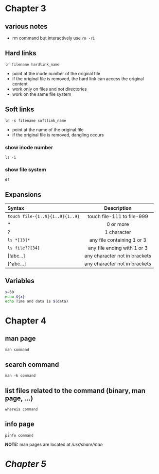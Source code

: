 # **Chapter 3**

## various notes
- rm command but interactively use `rm -ri`

## Hard links
`ln filename hardlink_name`
- point at the inode number of the original file
- if the original file is removed, the hard link can access the original content
- work only on files and not directories
- work on the same file system

## Soft links
`ln -s filename softlink_name`
- point at the name of the original file
- if the original file is removed, dangling occurs
### show inode number
`ls -i`
### show file system
`df`

## Expansions

| Syntax                          |          Description          |
| :------------------------------ | :---------------------------: |
| `touch file-{1..9}{1..9}{1..9}` |  touch file-111 to file-999   |
| *                               |           0 or more           |
| ?                               |          1 character          |
| `ls *[13]*`                     |  any file containing 1 or 3   |
| `ls file??[34]`                 |  any file ending with 1 or 3  |
| [!abc...]                       | any character not in brackets |
| [^abc...]                       | any character not in brackets |

## Variables
```bash
x=50
echo ${x}
echo Time and data is $(data)
```

# **Chapter 4**

## man page
`man command`

## search command
`man -k command`

## list files related to the command (binary, man page, ...)
`whereis command`

## info page
`pinfo command`

**NOTE:** man pages are located at <em>/usr/share/man<em/>

# **Chapter 5**

